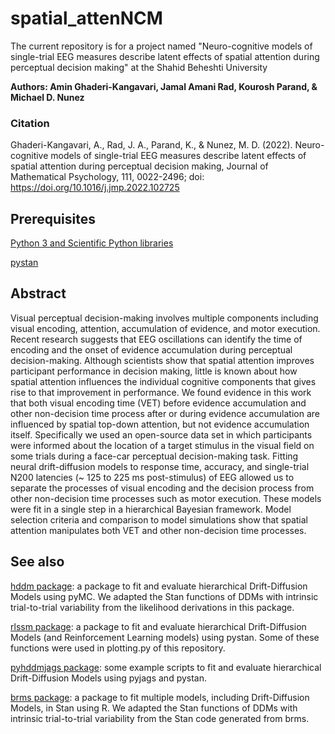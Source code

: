 # spatial_attenNCM
The current repository is for a project named "Neuro-cognitive models of single-trial EEG measures describe latent effects of spatial attention during perceptual decision making" at the Shahid Beheshti University

**Authors: Amin Ghaderi-Kangavari, Jamal Amani Rad, Kourosh Parand, & Michael D. Nunez**

### Citation
Ghaderi-Kangavari, A., Rad, J. A., Parand, K., & Nunez, M. D.  (2022). Neuro-cognitive models of single-trial EEG measures describe latent effects of spatial attention during perceptual decision making, Journal of Mathematical Psychology, 111, 0022-2496; doi: https://doi.org/10.1016/j.jmp.2022.102725 

## Prerequisites

[Python 3 and Scientific Python libraries](https://www.anaconda.com/products/individual)

[pystan](https://pystan.readthedocs.io)


## Abstract 
Visual perceptual decision-making involves multiple components including visual encoding, attention, accumulation of evidence, and motor execution. Recent research suggests that EEG oscillations can identify the time of encoding and the onset of evidence accumulation during perceptual decision-making. Although scientists show that spatial attention improves participant performance in decision making, little is known about how spatial attention influences the individual cognitive components that gives rise to that improvement in performance. We found evidence in this work that both visual encoding time (VET) before evidence accumulation and other non-decision time process after or during evidence accumulation are influenced by spatial top-down attention, but not evidence accumulation itself. Specifically we used an open-source data set in which participants were informed about the location of a target stimulus in the visual field on some trials during a face-car perceptual decision-making task. Fitting neural drift-diffusion models to response time, accuracy, and single-trial N200 latencies (~ 125 to 225 ms post-stimulus) of EEG allowed us to separate the processes of visual encoding and the decision process from other non-decision time processes such as motor execution. These models were fit in a single step in a hierarchical Bayesian framework. Model selection criteria and comparison to model simulations show that spatial attention manipulates both VET and other non-decision time processes.


## See also

[hddm package](https://github.com/hddm-devs/hddm): a package to fit and evaluate hierarchical Drift-Diffusion Models using pyMC. We adapted the Stan functions of DDMs with intrinsic trial-to-trial variability from the likelihood derivations in this package. 

[rlssm package](https://github.com/laurafontanesi/rlssm): a package to fit and evaluate hierarchical Drift-Diffusion Models (and Reinforcement Learning models) using pystan. Some of these functions were used in plotting.py of this repository.

[pyhddmjags package](https://github.com/mdnunez/pyhddmjags): some example scripts to fit and evaluate hierarchical Drift-Diffusion Models using pyjags and pystan.

[brms package](https://github.com/paul-buerkner/brms): a package to fit multiple models, including Drift-Diffusion Models, in Stan using R. We adapted the Stan functions of DDMs with intrinsic trial-to-trial variability from the Stan code generated from brms.
